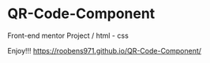 # QR-Code-Component
Front-end mentor Project / html - css

Enjoy!!!
https://roobens971.github.io/QR-Code-Component/
